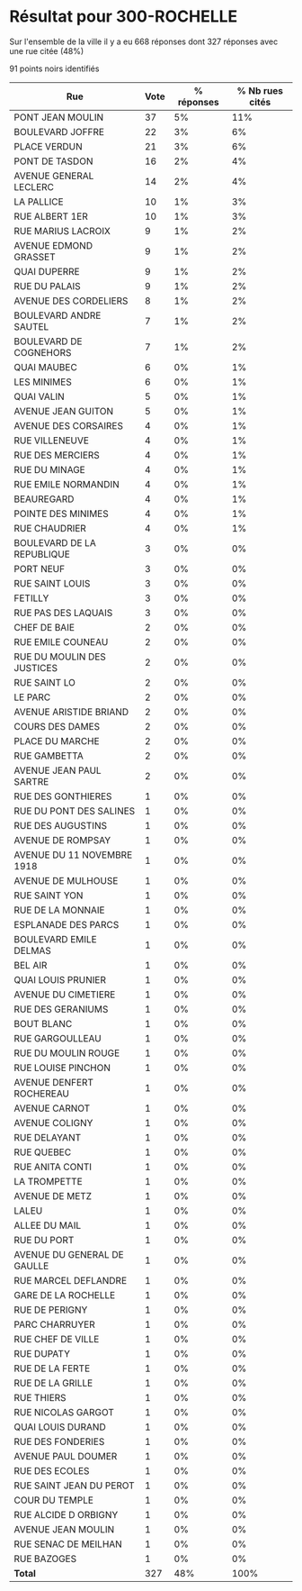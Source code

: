 # Résultat pour 300-ROCHELLE

Sur l'ensemble de la ville il y a eu 668 réponses dont 327 réponses avec une rue citée (48%)

91 points noirs identifiés

| Rue | Vote | % réponses | % Nb rues cités|
|-----|------|------------|----------------|
| PONT JEAN MOULIN | 37 | 5% | 11%|
| BOULEVARD JOFFRE | 22 | 3% | 6%|
| PLACE VERDUN | 21 | 3% | 6%|
| PONT DE TASDON | 16 | 2% | 4%|
| AVENUE GENERAL LECLERC | 14 | 2% | 4%|
| LA PALLICE | 10 | 1% | 3%|
| RUE ALBERT 1ER | 10 | 1% | 3%|
| RUE MARIUS LACROIX | 9 | 1% | 2%|
| AVENUE EDMOND GRASSET | 9 | 1% | 2%|
| QUAI DUPERRE | 9 | 1% | 2%|
| RUE DU PALAIS | 9 | 1% | 2%|
| AVENUE DES CORDELIERS | 8 | 1% | 2%|
| BOULEVARD ANDRE SAUTEL | 7 | 1% | 2%|
| BOULEVARD DE COGNEHORS | 7 | 1% | 2%|
| QUAI MAUBEC | 6 | 0% | 1%|
| LES MINIMES | 6 | 0% | 1%|
| QUAI VALIN | 5 | 0% | 1%|
| AVENUE JEAN GUITON | 5 | 0% | 1%|
| AVENUE DES CORSAIRES | 4 | 0% | 1%|
| RUE VILLENEUVE | 4 | 0% | 1%|
| RUE DES MERCIERS | 4 | 0% | 1%|
| RUE DU MINAGE | 4 | 0% | 1%|
| RUE EMILE NORMANDIN | 4 | 0% | 1%|
| BEAUREGARD | 4 | 0% | 1%|
| POINTE DES MINIMES | 4 | 0% | 1%|
| RUE CHAUDRIER | 4 | 0% | 1%|
| BOULEVARD DE LA REPUBLIQUE | 3 | 0% | 0%|
| PORT NEUF | 3 | 0% | 0%|
| RUE SAINT LOUIS | 3 | 0% | 0%|
| FETILLY | 3 | 0% | 0%|
| RUE PAS DES LAQUAIS | 3 | 0% | 0%|
| CHEF DE BAIE | 2 | 0% | 0%|
| RUE EMILE COUNEAU | 2 | 0% | 0%|
| RUE DU MOULIN DES JUSTICES | 2 | 0% | 0%|
| RUE SAINT LO | 2 | 0% | 0%|
| LE PARC | 2 | 0% | 0%|
| AVENUE ARISTIDE BRIAND | 2 | 0% | 0%|
| COURS DES DAMES | 2 | 0% | 0%|
| PLACE DU MARCHE | 2 | 0% | 0%|
| RUE GAMBETTA | 2 | 0% | 0%|
| AVENUE JEAN PAUL SARTRE | 2 | 0% | 0%|
| RUE DES GONTHIERES | 1 | 0% | 0%|
| RUE DU PONT DES SALINES | 1 | 0% | 0%|
| RUE DES AUGUSTINS | 1 | 0% | 0%|
| AVENUE DE ROMPSAY | 1 | 0% | 0%|
| AVENUE DU 11 NOVEMBRE 1918 | 1 | 0% | 0%|
| AVENUE DE MULHOUSE | 1 | 0% | 0%|
| RUE SAINT YON | 1 | 0% | 0%|
| RUE DE LA MONNAIE | 1 | 0% | 0%|
| ESPLANADE DES PARCS | 1 | 0% | 0%|
| BOULEVARD EMILE DELMAS | 1 | 0% | 0%|
| BEL AIR | 1 | 0% | 0%|
| QUAI LOUIS PRUNIER | 1 | 0% | 0%|
| AVENUE DU CIMETIERE | 1 | 0% | 0%|
| RUE DES GERANIUMS | 1 | 0% | 0%|
| BOUT BLANC | 1 | 0% | 0%|
| RUE GARGOULLEAU | 1 | 0% | 0%|
| RUE DU MOULIN ROUGE | 1 | 0% | 0%|
| RUE LOUISE PINCHON | 1 | 0% | 0%|
| AVENUE DENFERT ROCHEREAU | 1 | 0% | 0%|
| AVENUE CARNOT | 1 | 0% | 0%|
| AVENUE COLIGNY | 1 | 0% | 0%|
| RUE DELAYANT | 1 | 0% | 0%|
| RUE QUEBEC | 1 | 0% | 0%|
| RUE ANITA CONTI | 1 | 0% | 0%|
| LA TROMPETTE | 1 | 0% | 0%|
| AVENUE DE METZ | 1 | 0% | 0%|
| LALEU | 1 | 0% | 0%|
| ALLEE DU MAIL | 1 | 0% | 0%|
| RUE DU PORT | 1 | 0% | 0%|
| AVENUE DU GENERAL DE GAULLE | 1 | 0% | 0%|
| RUE MARCEL DEFLANDRE | 1 | 0% | 0%|
| GARE DE LA ROCHELLE | 1 | 0% | 0%|
| RUE DE PERIGNY | 1 | 0% | 0%|
| PARC CHARRUYER | 1 | 0% | 0%|
| RUE CHEF DE VILLE | 1 | 0% | 0%|
| RUE DUPATY | 1 | 0% | 0%|
| RUE DE LA FERTE | 1 | 0% | 0%|
| RUE DE LA GRILLE | 1 | 0% | 0%|
| RUE THIERS | 1 | 0% | 0%|
| RUE NICOLAS GARGOT | 1 | 0% | 0%|
| QUAI LOUIS DURAND | 1 | 0% | 0%|
| RUE DES FONDERIES | 1 | 0% | 0%|
| AVENUE PAUL DOUMER | 1 | 0% | 0%|
| RUE DES ECOLES | 1 | 0% | 0%|
| RUE SAINT JEAN DU PEROT | 1 | 0% | 0%|
| COUR DU TEMPLE | 1 | 0% | 0%|
| RUE ALCIDE D ORBIGNY | 1 | 0% | 0%|
| AVENUE JEAN MOULIN | 1 | 0% | 0%|
| RUE SENAC DE MEILHAN | 1 | 0% | 0%|
| RUE BAZOGES | 1 | 0% | 0%|
| **Total** | 327 | 48% | 100%|
